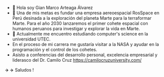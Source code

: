 - 👋 Hola soy Gian Marco Arteaga Álvarez
- 👀 Una de mis metas es fundar una empresa aereoespacial  RosSpace en  Perú  desinada a la exploración del planeta Marte para la terraformar Marte. Para el año 2030 lanzaremos el primer cohete espacial con humanos peruanos para investigar y explorar la vida en Marte.
- 🌱  Actualmente me encuentro  estudiando  computer's science en la universidad UTEC.
- En el proceso de mi carrera me gustaría visitar a la NASA y ayudar en la programación y el control de los cohetes.
- Asisto a conferencias del desarrollo personal, excelencia empresarial y liderasco del Dr. Camilo Cruz https://camilocruzuniversity.com/
  
✈️ ✈️ Saludos !
